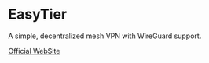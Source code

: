# EasyTier

A simple, decentralized mesh VPN with WireGuard support.

[Official WebSite](https://www.easytier.top/)

